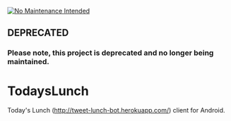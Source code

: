 [![No Maintenance Intended](http://unmaintained.tech/badge-orange.svg)](http://unmaintained.tech/)
## DEPRECATED

### Please note, this project is deprecated and no longer being maintained.

TodaysLunch
===========
Today's Lunch (http://tweet-lunch-bot.herokuapp.com/) client for Android.
